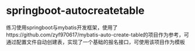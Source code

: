 # springboot-autocreatetable
练习使用springboot与mybatis开发框架，使用了https://github.com/zyf970617/mybatis-auto-create-table的项目作为参考，可通过配置文件自动创建表，实现了一个基础的报名接口，可使用该项目作为模板
